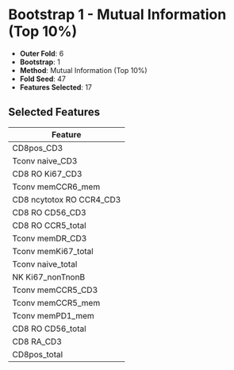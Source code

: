 # Bootstrap 1 - Mutual Information (Top 10%)

- **Outer Fold**: 6
- **Bootstrap**: 1
- **Method**: Mutual Information (Top 10%)
- **Fold Seed**: 47
- **Features Selected**: 17

## Selected Features

| Feature |
|---------|
| CD8pos_CD3 |
| Tconv naive_CD3 |
| CD8  RO Ki67_CD3 |
| Tconv memCCR6_mem |
| CD8 ncytotox RO CCR4_CD3 |
| CD8 RO CD56_CD3 |
| CD8 RO CCR5_total |
| Tconv memDR_CD3 |
| Tconv memKi67_total |
| Tconv naive_total |
| NK Ki67_nonTnonB |
| Tconv memCCR5_CD3 |
| Tconv memCCR5_mem |
| Tconv memPD1_mem |
| CD8 RO CD56_total |
| CD8 RA_CD3 |
| CD8pos_total |
